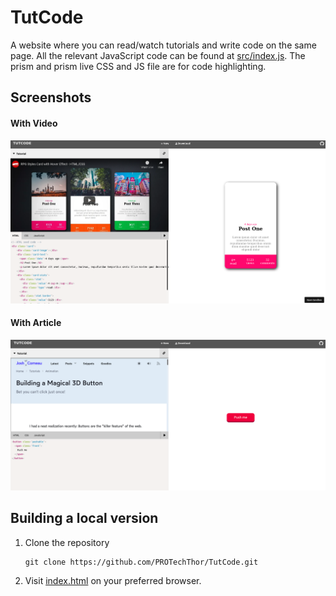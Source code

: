 # TutCode
A website where you can read/watch tutorials and write code on the same page. 
All the relevant JavaScript code can be found at [src/index.js](main/src/js/index.js). 
The prism and prism live CSS and JS file are for code highlighting.

## Screenshots
#### With Video
![](screenshot1.png)

#### With Article
![](screenshot2.png)

## Building a local version

1. Clone the repository

    ``` 
    git clone https://github.com/PROTechThor/TutCode.git
    ```
2. Visit [index.html](index.html) on your preferred browser. 
